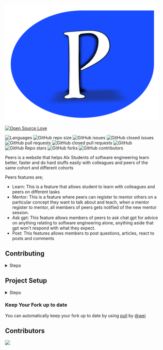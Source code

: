 ![Logo](static/assets/new-peers.png)

[![Open Source Love](https://badges.frapsoft.com/os/v1/open-source-175x29.png?v=103)](https://github.com/ellerbrock/open-source-badges/)

![Languages](https://img.shields.io/github/languages/top/Ayobami6/peers)
![GitHub repo size](https://img.shields.io/github/repo-size/Ayobami6/peers)
![GitHub issues](https://img.shields.io/github/issues/Ayobami6/peers)
![GitHub closed issues](https://img.shields.io/github/issues-closed/Ayobami6/peers)
![GitHub pull requests](https://img.shields.io/github/issues-pr/Ayobami6/peers)
![GitHub closed pull requests](https://img.shields.io/github/issues-pr-closed-raw/Ayobami6/peers)
![GitHub](https://img.shields.io/github/license/Ayobami6/peers)
![GitHub Repo stars](https://img.shields.io/github/stars/Ayobami6/peers?style=social)
![GitHub forks](https://img.shields.io/github/forks/Ayobami6/peers?style=social)
![GitHub contributors](https://img.shields.io/github/contributors/Ayobami6/peers)

Peers is a website that helps Alx Students of software engineering learn better, faster and do hard stuffs easily with colleagues and peers of the same cohort and different cohorts

Peers features are;

- Learn: This is a feature that allows student to learn with colleagues and peers on different tasks
- Mentor: This is a feature where peers can register to mentor others on a particular concept they want to talk about and teach, when a mentor register to mentor, all members of peers gets notified of the new mentor session.
- Ask gpt: This feature allows members of peers to ask chat gpt for advice on anything relating to software engineering alone, anything aside that gpt won't respond with what they expect.
- Post: This features allows members to post questions, articles, react to posts and comments

## Contributing

<details>
<summary>
Steps
</summary>

- Star the repository

![star repo](https://docs.github.com/assets/images/help/stars/starring-a-repository.png)

- Fork the repository

![fork image](https://www.earthdatascience.org/images/earth-analytics/git-version-control/githubguides-bootcamp-fork.png)

- Clone the forked repo to your local machine

```bash
git clone <url>
```

- Create a branch

```bash
git branch <branch name>
```

- Add your changes

- Create a pull request from your development branch

- Not sure of changes to make?

Check the Project section of the original repo for projects todo list or Click Goto Project below

[Goto Project](https://github.com/users/Ayobami6/projects/1)

or Goto Issues and choose any issues to fix

[Issues](https://github.com/Ayobami6/peers/issues)

</details>

## Project Setup

<details>
<summary>
Steps
</summary>

- Create a folder with name peers on your local machine

```bash
mkdir peers
cd peers
git clone <url> .
```

- Create virtual environment for linux and MacOX

```bash
python3 -m venv venv
```

- Activate venv

```bash
. venv/bin/activate
```

for Windows

```bash
> mkdir peers
> cd peers
> py -3 -m venv venv
```

Activate for Windows

```bash
venv\Scripts\activate
```

- Install all project dependecies

```bash
pip install -r requirements.txt
```

- Create `.env` file inside the root of peers to store your OpenAI Api

- Requesting the Postgresql database admin

Send an email [here](mailto:ayobamidele006@gmail.com) or Create and issue requesting it and specify changes to make or issues to fix

- Test the app from your local machine

Run

```bash
python manage.py runserver
```

Then open the generated port and host with your web browser with home endpoint

Like this

```
http://127.0.0.1:8000/home
```

If you encouter an issue setting up
create an Issue [here](https://github.com/Ayobami6/peers/issues)

</details>

### Keep Your Fork up to date

You can automatically keep your fork up to date by using [pull](https://github.com/wei/pull) by [@wei](https://github.com/wei/)

## Contributors

<a href="https://github.com/Ayobami6/peers/graphs/contributors">
  <img src="https://contrib.rocks/image?repo=Ayobami6/peers" />
</a>
